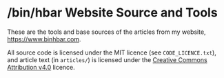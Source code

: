 # /bin/hbar Website Source and Tools

These are the tools and base sources of the articles from my website,
https://www.binhbar.com.

All source code is licensed under the MIT licence (see `CODE_LICENCE.txt`), and
article text (in `articles/`) is licensed under the [Creative Commons
Attribution v4.0](https://creativecommons.org/licenses/by/4.0/)
licence.
